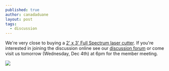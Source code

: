 ```yaml
---
published: true
author: canadaduane
layout: post
tags: 
  - discussion
---
```


We're very close to buying a [2' x 3' Full Spectrum laser cutter](http://fslaser.com/products/lasers/pro-series/36x24-laser-engraver-and-cutter). If you're interested in joining the discussion online see our [discussion forum](http://discuss.enjigo.com/t/possible-chinese-laser-cutter-alternative/301) or come visit us tomorrow (Wednesday, Dec 4th) at 6pm for the member meeting.

<img src="http://fslaser.com/media/catalog/product/cache/1/image/9df78eab33525d08d6e5fb8d27136e95/i/m/img_3557_final_small_4.jpg">
